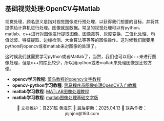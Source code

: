 ## 基础视觉处理:OpenCV与Matlab

视觉处理，顾名思义是指对视觉图像进行预处理，以获得我们想要的目标，并将其提供给计算机进行处理。图像就是数据。常见的视觉处理可以有python、matlab、c++进行对图像进行提取图像、图像裁剪、灰度变换、二值化处理、均值滤波、特征提取、边缘检测、大金算法等等等的图像操作。这时候我们就要用python的opencv或者matlab来对图像的处理了。

这时候我们就需要学习python或者Matlab了，当然，我们也可以用c++来进行图像处理，但是c++的库比较少，所以用python或者matlab来处理图像是比较方便。

- **opencv学习教程**: [菜鸟教程的opencv文字教程](https://www.runoob.com/opencv/opencv-tutorial.html)
- **opencv-python学习教程**: [黑马程序员图像处理OpenCV入门教程](https://www.bilibili.com/video/BV1Fo4y1d7JL/?p=7&share_source=copy_web&vd_source=d1ac1cf47f7200c9e192c32b7af1fc41)
- **matlab学习教程**: [MATLAB图像处理教程](https://www.bilibili.com/video/BV1ci4y1b7NY/?share_source=copy_web&vd_source=d1ac1cf47f7200c9e192c32b7af1fc41)
- **matlab学习教程**: [matlab图像处理基础文字版](https://blog.csdn.net/qq_49030808/article/details/108690293)

<div align="center">
🎨 文档维护：自231班 黄海东 
📅 最后更新：2025.04.13  
📧 联系作者：jnjnjnn@163.com
</div>